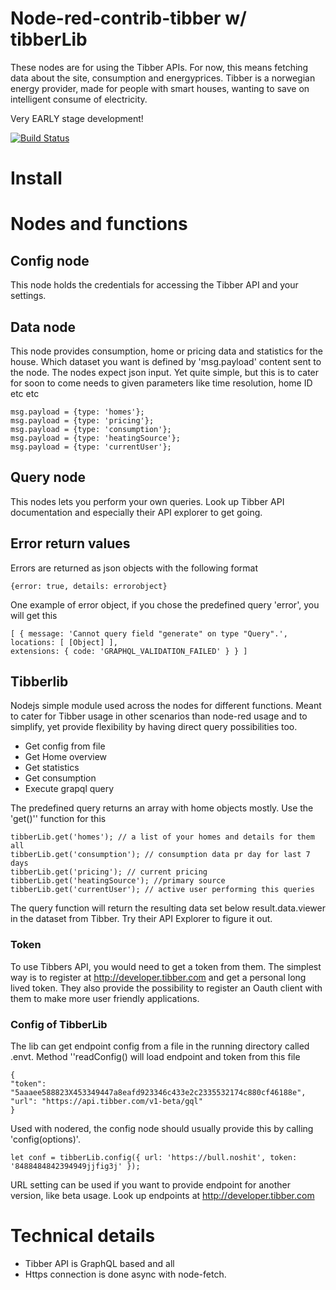 # Node-red-contrib-tibber w/ tibberLib

These nodes are for using the Tibber APIs. For now, this means fetching data about the site, consumption and energyprices.
Tibber is a norwegian energy provider, made for people with smart houses, wanting to save on intelligent consume of electricity.

Very EARLY stage development!

[![Build Status](https://travis-ci.com/ksvan/node-red-contrib-tibber.svg?branch=master)](https://travis-ci.com)

# Install



# Nodes and functions

## Config node
This node holds the credentials for accessing the Tibber API and your settings.

## Data node
This node provides consumption, home or pricing data and statistics for the house. Which dataset you want is defined by 'msg.payload' content sent to the node. The nodes expect json input. Yet quite simple, but this is to cater for soon to come needs to given parameters like time resolution, home ID etc etc
    
    msg.payload = {type: 'homes'};
    msg.payload = {type: 'pricing'};
    msg.payload = {type: 'consumption'};
    msg.payload = {type: 'heatingSource'};
    msg.payload = {type: 'currentUser'};


## Query node
This nodes lets you perform your own queries. Look up Tibber API documentation and especially their API explorer to get going.

## Error return values
Errors are returned as json objects with the following format

    {error: true, details: errorobject}

One example of error object, if you chose the predefined query 'error', you will get this
    
    [ { message: 'Cannot query field "generate" on type "Query".',
    locations: [ [Object] ],
    extensions: { code: 'GRAPHQL_VALIDATION_FAILED' } } ]

## Tibberlib
Nodejs simple module used across the nodes for different functions. Meant to cater for Tibber usage in other scenarios than node-red usage and to simplify, yet provide flexibility by having direct query possibilities too.

* Get config from file
* Get Home overview 
* Get statistics
* Get consumption
* Execute grapql query

 The predefined query returns an array with home objects mostly. Use the 'get()'' function for this

    tibberLib.get('homes'); // a list of your homes and details for them all
    tibberLib.get('consumption'); // consumption data pr day for last 7 days
    tibberLib.get('pricing'); // current pricing
    tibberLib.get('heatingSource'); //primary source
    tibberLib.get('currentUser'); // active user performing this queries

The query function will return the resulting data set below result.data.viewer in the dataset from Tibber. Try their API Explorer to figure it out.


### Token
To use Tibbers API, you would need to get a token from them. The simplest way is to register at http://developer.tibber.com and get a personal long lived token. They also provide the possibility to register an Oauth client with them to make more user friendly applications.

### Config of TibberLib
The lib can get endpoint config from a file in the running directory called .envt. Method ''readConfig() will load endpoint and token from this file

    {
    "token": "5aaaee588823X453349447a8eafd923346c433e2c2335532174c880cf46188e",
    "url": "https://api.tibber.com/v1-beta/gql"
    }

Used with nodered, the config node should usually provide this by calling 'config(options)'.
    
    let conf = tibberLib.config({ url: 'https://bull.noshit', token: '8488484842394949jjfig3j' });

URL setting can be used if you want to provide endpoint for another version, like beta usage. Look up endpoints at http://developer.tibber.com

# Technical details
* Tibber API is GraphQL based and all
* Https connection is done async with node-fetch.


